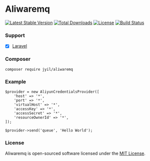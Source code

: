 # Aliwaremq

[![Latest Stable Version](https://poser.pugx.org/jyil/aliwaremq/v/stable)](https://packagist.org/packages/jyil/aliwaremq)
[![Total Downloads](https://poser.pugx.org/jyil/aliwaremq/downloads)](https://packagist.org/packages/jyil/aliwaremq)
[![License](https://poser.pugx.org/jyil/aliwaremq/license)](https://packagist.org/packages/jyil/aliwaremq)
[![Build Status](https://api.travis-ci.org/jyiL/aliwaremq.svg?branch=master)](https://travis-ci.org/jyiL/aliwaremq)


### Support

- [x] [Laravel](https://jyil.github.io/laravel-aliwaremq/)

### Composer
    composer require jyil/aliwaremq
    
### Example
    $provider = new AliyunCredentialsProvider([
        'host' => '*',
        'port' => '*',
        'virtualHost' => '*',
        'accessKey' => '*',
        'accessSecret' => '*',
        'resourceOwnerId' => '*',
    ]);
    
    $provider->send('queue', 'Hello World');
    
### License

Aliwaremq is open-sourced software licensed under the [MIT License](https://github.com/medz/cors/blob/master/LICENSE).    
